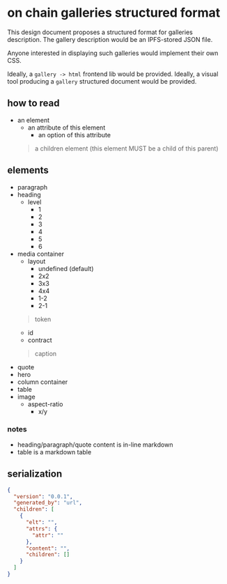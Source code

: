 # on chain galleries structured format

This design document proposes a structured format for galleries description. The gallery description would be an IPFS-stored JSON file.

Anyone interested in displaying such galleries would implement their own CSS.

Ideally, a `gallery -> html` frontend lib would be provided.
Ideally, a visual tool producing a `gallery` structured document would be provided.

## how to read

* an element
  - an attribute of this element
    - an option of this attribute
  > a children element (this element MUST be a child of this parent)

## elements

* paragraph
* heading
  - level
    - 1
    - 2
    - 3
    - 4
    - 5
    - 6
* media container
  - layout
    - undefined (default)
    - 2x2
    - 3x3
    - 4x4
    - 1-2
    - 2-1
  > token
    - id
    - contract
  > caption
* quote
* hero
* column container
* table
* image
  - aspect-ratio
    - x/y

### notes
* heading/paragraph/quote content is in-line markdown
* table is a markdown table

## serialization

```json
{
  "version": "0.0.1",
  "generated_by": "url",
  "children": [
    {
      "elt": "",
      "attrs": {
        "attr": ""
      },
      "content": "",
      "children": []
    }
  ]
}
```
